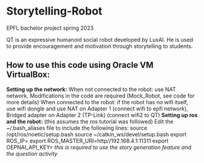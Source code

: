 # Storytelling-Robot
EPFL bachelor project spring 2023

QT is an expressive humanoid social robot developed by LuxAI. He is used to provide encouragement and motivation through storytelling to students. 

## How to use this code using Oracle VM VirtualBox: 
**Setting up the network:**
When not connected to the robot: use NAT network. Modifications in the code are required (Mock_Robot, see code for more details) 
When connected to the robot: if the robot has no wifi itself, use wifi dongle and use NAT on Adapter 1 (connect wifi to epfl network), Bridged adapter on Adapter 2 (TP-Link) (connect wifi2 to QT)
**Setting up ros and the robot:** (this assumes the ros tutorial was followed)
Edit the ~/.bash_aliases file to include the following lines: 
source /opt/ros/noetic/setup.bash
source ~/catkin_ws/devel/setup.bash
export ROS_IP=<your IP found with ifconfig>
export ROS_MASTER_URI=http//192.168.4.1:11311
export OEPNAI_API_KEY=<your OpenAI API key found on your OpenAI account> *this is required to use the story generation feature and the question activity*
